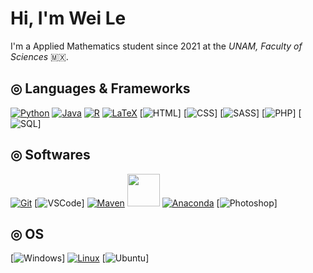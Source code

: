 # Hi, I'm Wei Le

I'm a Applied Mathematics student since 2021 at the _UNAM, Faculty of Sciences_ 🇲🇽.

## ◎ Languages & Frameworks
[![Python](https://skillicons.dev/icons?i=python)](https://www.python.org/)
[![Java](https://skillicons.dev/icons?i=java)](https://www.java.com/es/)
[![R](https://skillicons.dev/icons?i=r)](https://www.r-project.org/)
[![LaTeX](https://skillicons.dev/icons?i=latex)](https://www.latex-project.org/)
[![HTML](https://skillicons.dev/icons?i=html)]
[![CSS](https://skillicons.dev/icons?i=css)]
[![SASS](https://skillicons.dev/icons?i=sass)]
[![PHP](https://skillicons.dev/icons?i=php)]
[![SQL](https://skillicons.dev/icons?i=mysql)]

## ◎ Softwares
[![Git](https://skillicons.dev/icons?i=git)](https://es.wikipedia.org/wiki/Git)
[![VSCode](https://skillicons.dev/icons?i=vscode)]
[![Maven](https://skillicons.dev/icons?i=maven)](https://maven.apache.org/)
<a href="https://jupyter.org/"><img src="https://technology.amis.nl/wp-content/uploads/2020/11/image-27.png" width="52" height="52"></a>
[![Anaconda](https://skillicons.dev/icons?i=anaconda)](http://www.anaconda.com/)
[![Photoshop](https://skillicons.dev/icons?i=ps)]

## ◎ OS
[![Windows](https://skillicons.dev/icons?i=windows)]
[![Linux](https://skillicons.dev/icons?i=linux)](https://archlinux.org/)
[![Ubuntu](https://skillicons.dev/icons?i=ubuntu)]
<!--
**Wei-Le-Hu-Tang/Wei-Le-Hu-Tang** is a ✨ _special_ ✨ repository because its `README.md` (this file) appears on your GitHub profile.

Here are some ideas to get you started:

- 🔭 I’m currently working on ...
- 🌱 I’m currently learning ...
- 👯 I’m looking to collaborate on ...
- 🤔 I’m looking for help with ...
- 💬 Ask me about ...
- 📫 How to reach me: ...
- 😄 Pronouns: ...
- ⚡ Fun fact: ...
-->
